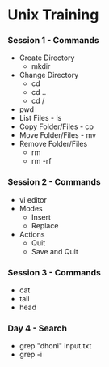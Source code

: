 # Unix Training

### Session 1 - Commands
* Create Directory 
    * mkdir <foldername>
* Change Directory 
    * cd <foldername>
    * cd ..
    * cd /
* pwd
* List Files - ls 
* Copy Folder/Files - cp
* Move Folder/Files - mv
* Remove Folder/Files 
    * rm <filename>
    * rm -rf <foldername>

### Session 2 - Commands
* vi editor
* Modes
   * Insert 
   * Replace
* Actions
   * Quit 
   * Save and Quit

### Session 3 - Commands
* cat
* tail 
* head

### Day 4 - Search
* grep "dhoni" input.txt
* grep -i 
